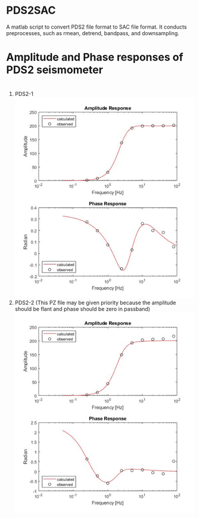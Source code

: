 # PDS2SAC
A matlab script to convert PDS2 file format to SAC file format.
It conducts preprocesses, such as rmean, detrend, bandpass, and downsampling.

# Amplitude and Phase responses of PDS2 seismometer
#
1. PDS2-1
![Image_text](https://github.com/YoushanLiu/PDS2SAC/blob/main/images/PDS2-1.jpg)
2. PDS2-2 (This PZ file may be given priority because the amplitude should be flant and phase should be zero in passband)
![Image text](https://github.com/YoushanLiu/PDS2SAC/blob/main/images/PDS2-2.jpg)
